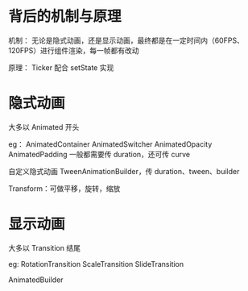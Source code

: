 # 背后的机制与原理 
机制：
无论是隐式动画，还是显示动画，最终都是在一定时间内（60FPS、120FPS）进行组件渲染，每一帧都有改动

原理：
Ticker 配合 setState 实现
# 隐式动画
大多以 Animated 开头

eg：
AnimatedContainer 
AnimatedSwitcher
AnimatedOpacity
AnimatedPadding
一般都需要传 duration，还可传 curve

自定义隐式动画
TweenAnimationBuilder，传 duration、tween、builder

Transform：可做平移，旋转，缩放

# 显示动画
大多以 Transition 结尾

eg:
RotationTransition
ScaleTransition
SlideTransition

AnimatedBuilder
